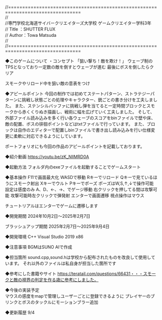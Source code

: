 //================================================================================  
//  
//専門学校北海道サイバークリエイターズ大学校 ゲームクリエイター学科3年  
// Title ：SHUTTER FLUX  
// Author：Towa Matsuda  
//  
//================================================================================  

◆このゲームについて
・コンセプト
「狙い撃ち！敵を欺け！」
ウェーブ制のTPSとなっており一定数の敵を倒すとウェーブが進む
最後にボスを倒したらクリア

スモークやリロード中を狙い敵の意表をつけ

◆アピールポイント
今回の制作では初めてステートパターン、ストラテジーパターンに挑戦し状態ごとの処理やキャラクター、銃ごとの書き分けを工夫しました。
また、ステンシルバッファに挑戦し弾を当てると一定時間ブロックとスモークから赤くくりぬき描画し、戦術に幅を広げていく工夫しました。
そして、外部ファイル読み込みを多く行い各ウェーブのスコアをbinファイルで壁や床、敵の配置、ボスの徘徊ポイントなどはtxtファイルで行っています。
また、ブロックは自作のエディターで配置しbinファイルで書き出し読み込みを行い仕様変更に柔軟に対応できるようにしています。

ポートフォリオにも今回の作品のアピールポイントを記載しております。

◆紹介動画
https://youtu.be/zK_NllMRD0A

◆起動方法
フォルダ内のexeファイルを起動することでゲームスタート

◆基本操作
F11で画面最大化
WASDで移動
Rキーでリロード
Qキーで見ているほうにスモーク射出
Xキーでウルト
Pキーでポーズ
ポーズはW,S,↑,↓で操作可能
設定は感度のみ
A、D、←、→、でゲージ移動
右クリックを押してる間は攻撃可能
攻撃可能時左クリックで弾発射
エンターで画面遷移
視点操作はマウス

チュートリアルはエンターでゲームに遷移します

◆開発期間
2024年10月2日～2025年2月7日

ブラッシュアップ期間
2025年2月7日～2025年9月4日

◆開発環境
 C++
 Visual Studio 2019 x86

◆注意事項
BGMはSUNO AIで作成

◆担当箇所
sound.cpp,sound.hは学校から配布されたものを改良して使用しています。
それ以外のファイルは私自身が担当した箇所です

◆参考にした書籍やサイト
https://teratail.com/questions/66431・・・スモークと敵の視界の判定を作る歳に参考にしました。

◆今後の実装予定  
マウスの感度をmapで管理しユーザーごとに登録できるように
プレイヤーのブリンクとボスのタックルにモーションブラー追加  

◆更新履歴
9/4

